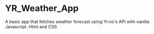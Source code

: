 # YR_Weather_App
A basic app that fetches weather forecast using Yr.no's APi  with vanilla Javascript. Html and CSS
